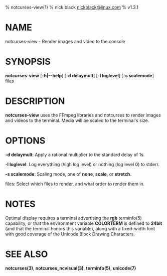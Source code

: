 % notcurses-view(1)
% nick black <nickblack@linux.com>
% v1.3.1

# NAME

notcurses-view - Render images and video to the console

# SYNOPSIS

**notcurses-view** [**-h|--help**] [**-d delaymult**] [**-l loglevel**] [**-s scalemode**] files

# DESCRIPTION

**notcurses-view** uses the FFmpeg libraries and notcurses to render images
and videos to the terminal. Media will be scaled to the terminal's size.

# OPTIONS

**-d delaymult**: Apply a rational multiplier to the standard delay of 1s.

**-l loglevel**: Log everything (high log level) or nothing (log level 0) to stderr.

**-s scalemode**: Scaling mode, one of **none**, **scale**, or **stretch**.

files: Select which files to render, and what order to render them in.

# NOTES

Optimal display requires a terminal advertising the **rgb** terminfo(5)
capability, or that the environment variable **COLORTERM** is defined to
**24bit** (and that the terminal honors this variable), along with a
fixed-width font with good coverage of the Unicode Block Drawing Characters.

# SEE ALSO

**notcurses(3)**,
**notcurses_ncvisual(3)**,
**terminfo(5)**,
**unicode(7)**
